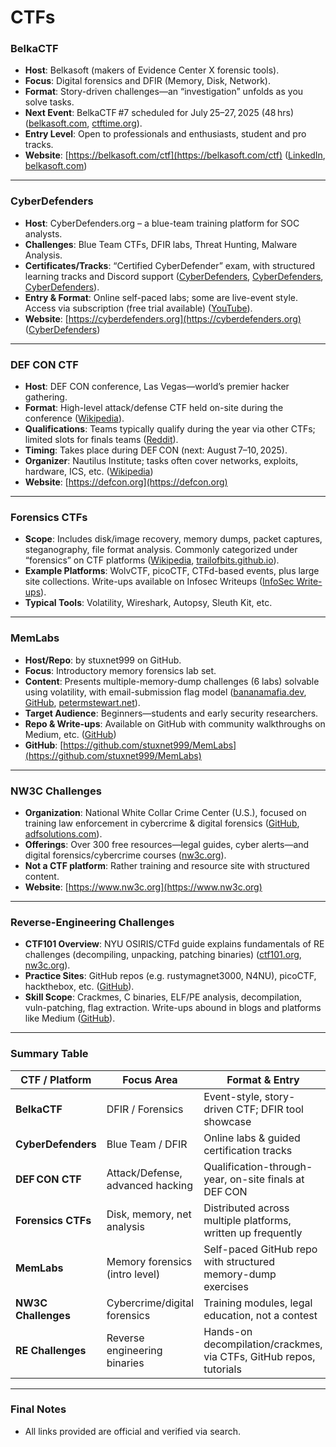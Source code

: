 # CTFs

### BelkaCTF

* **Host**: Belkasoft (makers of Evidence Center X forensic tools).
* **Focus**: Digital forensics and DFIR (Memory, Disk, Network).
* **Format**: Story-driven challenges—an “investigation” unfolds as you solve tasks.
* **Next Event**: BelkaCTF #7 scheduled for July 25–27, 2025 (48 hrs) ([belkasoft.com][1], [ctftime.org][2]).
* **Entry Level**: Open to professionals and enthusiasts, student and pro tracks.
* **Website**: [https://belkasoft.com/ctf](https://belkasoft.com/ctf) ([LinkedIn][3], [belkasoft.com][1])

---

### CyberDefenders

* **Host**: CyberDefenders.org – a blue-team training platform for SOC analysts.
* **Challenges**: Blue Team CTFs, DFIR labs, Threat Hunting, Malware Analysis.
* **Certificates/Tracks**: “Certified CyberDefender” exam, with structured learning tracks and Discord support ([CyberDefenders][4], [CyberDefenders][5], [CyberDefenders][6]).
* **Entry & Format**: Online self-paced labs; some are live-event style. Access via subscription (free trial available) ([YouTube][7]).
* **Website**: [https://cyberdefenders.org](https://cyberdefenders.org) ([CyberDefenders][6])

---

### DEF CON CTF

* **Host**: DEF CON conference, Las Vegas—world’s premier hacker gathering.
* **Format**: High-level attack/defense CTF held on-site during the conference ([Wikipedia][8]).
* **Qualifications**: Teams typically qualify during the year via other CTFs; limited slots for finals teams ([Reddit][9]).
* **Timing**: Takes place during DEF CON (next: August 7–10, 2025).
* **Organizer**: Nautilus Institute; tasks often cover networks, exploits, hardware, ICS, etc. ([Wikipedia][8])
* **Website**: [https://defcon.org](https://defcon.org)

---

### Forensics CTFs

* **Scope**: Includes disk/image recovery, memory dumps, packet captures, steganography, file format analysis. Commonly categorized under “forensics” on CTF platforms ([Wikipedia][8], [trailofbits.github.io][10]).
* **Example Platforms**: WolvCTF, picoCTF, CTFd-based events, plus large site collections. Write-ups available on Infosec Writeups ([InfoSec Write-ups][11]).
* **Typical Tools**: Volatility, Wireshark, Autopsy, Sleuth Kit, etc.

---

### MemLabs

* **Host/Repo**: by stuxnet999 on GitHub.
* **Focus**: Introductory memory forensics lab set.
* **Content**: Presents multiple-memory-dump challenges (6 labs) solvable using volatility, with email-submission flag model ([bananamafia.dev][12], [GitHub][13], [petermstewart.net][14]).
* **Target Audience**: Beginners—students and early security researchers.
* **Repo & Write-ups**: Available on GitHub with community walkthroughs on Medium, etc. ([GitHub][13])
* **GitHub**: [https://github.com/stuxnet999/MemLabs](https://github.com/stuxnet999/MemLabs)

---

### NW3C Challenges

* **Organization**: National White Collar Crime Center (U.S.), focused on training law enforcement in cybercrime & digital forensics ([GitHub][15], [adfsolutions.com][16]).
* **Offerings**: Over 300 free resources—legal guides, cyber alerts—and digital forensics/cybercrime courses ([nw3c.org][17]).
* **Not a CTF platform**: Rather training and resource site with structured content.
* **Website**: [https://www.nw3c.org](https://www.nw3c.org)

---

### Reverse-Engineering Challenges

* **CTF101 Overview**: NYU OSIRIS/CTFd guide explains fundamentals of RE challenges (decompiling, unpacking, patching binaries) ([ctf101.org][18], [nw3c.org][17]).
* **Practice Sites**: GitHub repos (e.g. rustymagnet3000, N4NU), picoCTF, hackthebox, etc. ([GitHub][19]).
* **Skill Scope**: Crackmes, C binaries, ELF/PE analysis, decompilation, vuln-patching, flag extraction. Write-ups abound in blogs and platforms like Medium ([GitHub][19]).

---

### Summary Table

| CTF / Platform      | Focus Area                       | Format & Entry                                                     |
| ------------------- | -------------------------------- | ------------------------------------------------------------------ |
| **BelkaCTF**        | DFIR / Forensics                 | Event-style, story-driven CTF; DFIR tool showcase                  |
| **CyberDefenders**  | Blue Team / DFIR                 | Online labs & guided certification tracks                          |
| **DEF CON CTF**     | Attack/Defense, advanced hacking | Qualification-through-year, on-site finals at DEF CON              |
| **Forensics CTFs**  | Disk, memory, net analysis       | Distributed across multiple platforms, written up frequently       |
| **MemLabs**         | Memory forensics (intro level)   | Self-paced GitHub repo with structured memory-dump exercises       |
| **NW3C Challenges** | Cybercrime/digital forensics     | Training modules, legal education, not a contest                   |
| **RE Challenges**   | Reverse engineering binaries     | Hands-on decompilation/crackmes, via CTFs, GitHub repos, tutorials |

---

### Final Notes

* All links provided are official and verified via search.

[1]: https://belkasoft.com/ctf?utm_source=chatgpt.com "BelkaCTF - Belkasoft"
[2]: https://ctftime.org/event/2326/?utm_source=chatgpt.com "CTFtime.org / BelkaCTF #6"
[3]: https://www.linkedin.com/posts/todosecurity_belkactf-belkactf-cybersecurity-activity-7182361452576415744-rGE1?utm_source=chatgpt.com "#belkactf #belkactf #cybersecurity #digitalforensics #dfir #ctf ..."
[4]: https://cyberdefenders.org/blueteam-ctf-challenges/?utm_source=chatgpt.com "Dive into Blue Team CTF Challenges - CyberDefenders"
[5]: https://cyberdefenders.org/blue-team-labs/?utm_source=chatgpt.com "Cybersecurity Blue Team Labs & Training - CyberDefenders"
[6]: https://cyberdefenders.org/?utm_source=chatgpt.com "CyberDefenders: Blue Team Training for SOC analysts and DFIR"
[7]: https://www.youtube.com/watch?v=4Ndw2mALAC8&utm_source=chatgpt.com "LiveCTF @ DEF CON CTF 2024 Finals - Day 1 - YouTube"
[8]: https://en.wikipedia.org/wiki/DEF_CON?utm_source=chatgpt.com "DEF CON"
[9]: https://www.reddit.com/r/Defcon/comments/1akf757/what_are_the_different_ctfs_at_defcon_and_how_do/?utm_source=chatgpt.com "What are the different CTFs at DEFCON and how do I participate?"
[10]: https://trailofbits.github.io/ctf/forensics/?utm_source=chatgpt.com "Forensics - CTF Field Guide"
[11]: https://infosecwriteups.com/wolvctf-2024-forensics-challenges-3f307fab6576?utm_source=chatgpt.com "WolvCTF 2024: Forensics Challenges - InfoSec Write-ups"
[12]: https://bananamafia.dev/post/mem/?utm_source=chatgpt.com "MemLabs: An Introduction To Memory Forensics - BananaMafia"
[13]: https://github.com/stuxnet999/MemLabs?utm_source=chatgpt.com "stuxnet999/MemLabs: Educational, CTF-styled labs for ... - GitHub"
[14]: https://www.petermstewart.net/memlabs-memory-forensics-challenges-lab-6-write-up/?utm_source=chatgpt.com "Memlabs Memory Forensics Challenges – Lab 6 Write-up"
[15]: https://github.com/stuxnet999/MemLabs/blob/master/Lab%200/README.md?utm_source=chatgpt.com "MemLabs/Lab 0/README.md at master - GitHub"
[16]: https://www.adfsolutions.com/news/what-is-nw3c?srsltid=AfmBOor_vD_iUypkUjxmwBdWJadK6HEzS6WH-k-MXEFtV2LdsJaPnYfQ&utm_source=chatgpt.com "What is NW3C? National White Collar Crime Center | Digital Forensics"
[17]: https://www.nw3c.org/?utm_source=chatgpt.com "NW3C"
[18]: https://ctf101.org/reverse-engineering/overview/?utm_source=chatgpt.com "Reverse Engineering - CTF 101"
[19]: https://github.com/rustymagnet3000/Reverse-Engineering-C-challenges?utm_source=chatgpt.com "rustymagnet3000/Reverse-Engineering-C-challenges - GitHub"


